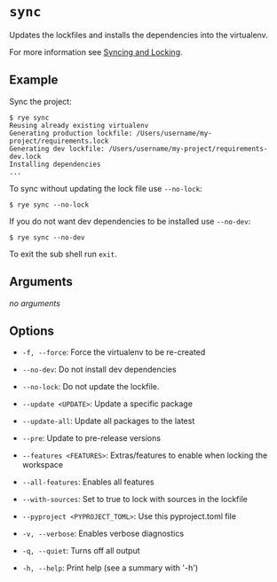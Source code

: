 # `sync`

Updates the lockfiles and installs the dependencies into the virtualenv.

For more information see [Syncing and Locking](../sync.md).

## Example

Sync the project:

```
$ rye sync
Reusing already existing virtualenv
Generating production lockfile: /Users/username/my-project/requirements.lock
Generating dev lockfile: /Users/username/my-project/requirements-dev.lock
Installing dependencies
...
```

To sync without updating the lock file use `--no-lock`:

```
$ rye sync --no-lock
```

If you do not want dev dependencies to be installed use `--no-dev`:

```
$ rye sync --no-dev
```

To exit the sub shell run `exit`.

## Arguments

*no arguments*

## Options

* `-f, --force`: Force the virtualenv to be re-created

* `--no-dev`: Do not install dev dependencies

* `--no-lock`: Do not update the lockfile.

* `--update <UPDATE>`: Update a specific package

* `--update-all`: Update all packages to the latest

* `--pre`: Update to pre-release versions

* `--features <FEATURES>`: Extras/features to enable when locking the workspace

* `--all-features`: Enables all features

* `--with-sources`: Set to true to lock with sources in the lockfile

* `--pyproject <PYPROJECT_TOML>`: Use this pyproject.toml file

* `-v, --verbose`: Enables verbose diagnostics

* `-q, --quiet`: Turns off all output

* `-h, --help`: Print help (see a summary with '-h')
